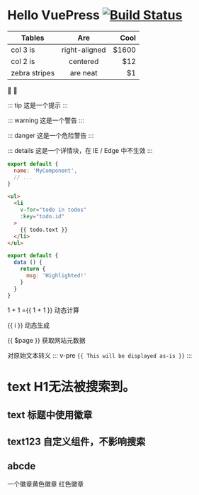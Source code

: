 # Hello VuePress [![Build Status](https://travis-ci.com/hanshou101/use-on-demand.svg?branch=master)](https://travis-ci.com/hanshou101/use-on-demand.svg?branch=master)


| Tables        | Are           | Cool  |
| ------------- |:-------------:| -----:|
| col 3 is      | right-aligned | $1600 |
| col 2 is      | centered      |   $12 |
| zebra stripes | are neat      |    $1 |

:tada: :100:

::: tip
这是一个提示
:::

::: warning
这是一个警告
:::

::: danger
这是一个危险警告
:::

::: details
这是一个详情块，在 IE / Edge 中不生效
:::

``` js
export default {
  name: 'MyComponent',
  // ...
}
```

``` html
<ul>
  <li
    v-for="todo in todos"
    :key="todo.id"
  >
    {{ todo.text }}
  </li>
</ul>
```

``` js {4}
export default {
  data () {
    return {
      msg: 'Highlighted!'
    }
  }
}
```

1 + 1 ={{ 1 + 1 }} <Badge>动态计算</Badge>

<span v-for="i in 3">{{ i }} </span> <Badge>动态生成</Badge>

{{ $page }} <Badge>获取网站元数据</Badge>

<Badge>对原始文本转义</Badge>
::: v-pre
`{{ This will be displayed as-is }}`
::: 

# text H1无法被搜索到。
## text <Badge>标题中使用徽章</Badge> <OutboundLink></OutboundLink>
## text123 <Badge>自定义组件，不影响搜索</Badge>
## abcde

<script>
    /* alert('测试内容'); */
    /* 建议使用多行注释。 */
    console.log('此处的代码，将会直接执行');
</script>

<Badge>一个徽章</Badge><Badge type="warning" vertical="top">黄色徽章</Badge>
<Badge type="error" vertical="middle">红色徽章</Badge>
